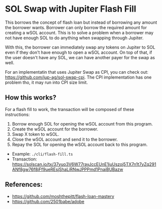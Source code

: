 # SOL Swap with Jupiter Flash Fill

This borrows the concept of flash loan but instead of borrowing any amount the borrower wants. Borrower can only
borrow the required amount for creating a wSOL account. This is to solve a problem when a borrower may not have
enough SOL to do anything when swapping through Jupiter.

With this, the borrower can immediately swap any tokens on Jupiter to SOL even if they don't have enough to open
a wSOL account. On top of that, if the user doesn't have any SOL, we can have another payer for the swap as well.

For an implementatin that uses Jupiter Swap as CPI, you can check out: https://github.com/jup-ag/sol-swap-cpi. The
CPI implementation has one problem tho, it may run into CPI size limit.

## How this works?

For a flash fill to work, the transaction will be composed of these instructions:

1. Borrow enough SOL for opening the wSOL account from this program.
2. Create the wSOL account for the borrower.
3. Swap X token to wSOL.
4. Close the wSOL account and send it to the borrower.
5. Repay the SOL for opening the wSOL account back to this program.

* Example: `./cli/flash-fill.ts`
* Transaction: https://solscan.io/tx/37yuo3V6W77rayJccEUnE1juUszoj5TX7n1t7yZq291ANf8gw76f8iFf9ueREsjShaLiRNwJPPPmd1PnaiBUBazw

## References:

* https://github.com/moshthepitt/flash-loan-mastery
* https://github.com/2501babe/adobe
